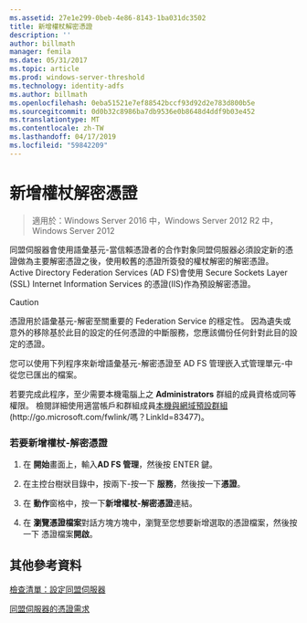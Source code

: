 ```yaml
---
ms.assetid: 27e1e299-0beb-4e86-8143-1ba031dc3502
title: 新增權杖解密憑證
description: ''
author: billmath
manager: femila
ms.date: 05/31/2017
ms.topic: article
ms.prod: windows-server-threshold
ms.technology: identity-adfs
ms.author: billmath
ms.openlocfilehash: 0eba51521e7ef88542bccf93d92d2e783d800b5e
ms.sourcegitcommit: 0d0b32c8986ba7db9536e0b8648d4ddf9b03e452
ms.translationtype: MT
ms.contentlocale: zh-TW
ms.lasthandoff: 04/17/2019
ms.locfileid: "59842209"
---
```

# <a name="add-a-token-decrypting-certificate"></a>新增權杖解密憑證

>適用於：Windows Server 2016 中，Windows Server 2012 R2 中，Windows Server 2012

同盟伺服器會使用語彙基元\-當信賴憑證者的合作對象同盟伺服器必須設定新的憑證做為主要解密憑證之後，使用較舊的憑證所簽發的權杖解密的解密憑證。 Active Directory Federation Services \(AD FS\)會使用 Secure Sockets Layer \(SSL\) Internet Information Services 的憑證\(IIS\)作為預設解密憑證。  
  
> [!CAUTION]  
> 憑證用於語彙基元\-解密至關重要的 Federation Service 的穩定性。 因為遺失或意外的移除基於此目的設定的任何憑證的中斷服務，您應該備份任何針對此目的設定的憑證。  
  
您可以使用下列程序來新增語彙基元\-解密憑證至 AD FS 管理嵌入式管理單元\-中從您已匯出的檔案。  
  
若要完成此程序，至少需要本機電腦上之 **Administrators** 群組的成員資格或同等權限。  檢閱詳細使用適當帳戶和群組成員[本機與網域預設群組](https://go.microsoft.com/fwlink/?LinkId=83477) \(http:\/\/go.microsoft.com\/fwlink\/嗎？LinkId\=83477\)。   
  
### <a name="to-add-a-token-decrypting-certificate"></a>若要新增權杖\-解密憑證  
  
1.  在 **開始**畫面上，輸入**AD FS 管理**，然後按 ENTER 鍵。  
  
2.  在主控台樹狀目錄中，按兩下\-按一下 **服務**，然後按一下**憑證**。  
  
3.  在 **動作**窗格中，按一下**新增權杖\-解密憑證**連結。  
  
4.  在 **瀏覽憑證檔案**對話方塊方塊中，瀏覽至您想要新增選取的憑證檔案，然後按一下 憑證檔案**開啟**。  
  
## <a name="additional-references"></a>其他參考資料  
[檢查清單：設定同盟伺服器](Checklist--Setting-Up-a-Federation-Server.md)  
  
[同盟伺服器的憑證需求](https://technet.microsoft.com/library/dd807040.aspx)  
  

